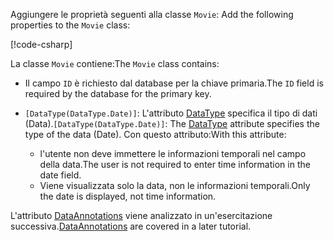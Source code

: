 <span data-ttu-id="3d82b-101"><!-- THIS INCLUDE USED BY MVC AND RP --> Aggiungere le proprietà seguenti alla classe `Movie`:</span><span class="sxs-lookup"><span data-stu-id="3d82b-101"><!-- THIS INCLUDE USED BY MVC AND RP --> Add the following properties to the `Movie` class:</span></span>

[!code-csharp[](~/tutorials/razor-pages/razor-pages-start/sample/RazorPagesMovie22/Models/Movie.cs?name=snippet1)]

<span data-ttu-id="3d82b-102">La classe `Movie` contiene:</span><span class="sxs-lookup"><span data-stu-id="3d82b-102">The `Movie` class contains:</span></span>

* <span data-ttu-id="3d82b-103">Il campo `ID` è richiesto dal database per la chiave primaria.</span><span class="sxs-lookup"><span data-stu-id="3d82b-103">The `ID` field is required by the database for the primary key.</span></span>
* <span data-ttu-id="3d82b-104">`[DataType(DataType.Date)]`:  L'attributo [DataType](/dotnet/api/microsoft.aspnetcore.mvc.dataannotations.internal.datatypeattributeadapter) specifica il tipo di dati (Data).</span><span class="sxs-lookup"><span data-stu-id="3d82b-104">`[DataType(DataType.Date)]`:  The [DataType](/dotnet/api/microsoft.aspnetcore.mvc.dataannotations.internal.datatypeattributeadapter) attribute specifies the type of the data (Date).</span></span> <span data-ttu-id="3d82b-105">Con questo attributo:</span><span class="sxs-lookup"><span data-stu-id="3d82b-105">With this attribute:</span></span>

  * <span data-ttu-id="3d82b-106">l'utente non deve immettere le informazioni temporali nel campo della data.</span><span class="sxs-lookup"><span data-stu-id="3d82b-106">The user is not required to enter time information in the date field.</span></span>
  * <span data-ttu-id="3d82b-107">Viene visualizzata solo la data, non le informazioni temporali.</span><span class="sxs-lookup"><span data-stu-id="3d82b-107">Only the date is displayed, not time information.</span></span>

<span data-ttu-id="3d82b-108">L'attributo [DataAnnotations](/dotnet/api/system.componentmodel.dataannotations) viene analizzato in un'esercitazione successiva.</span><span class="sxs-lookup"><span data-stu-id="3d82b-108">[DataAnnotations](/dotnet/api/system.componentmodel.dataannotations) are covered in a later tutorial.</span></span>
